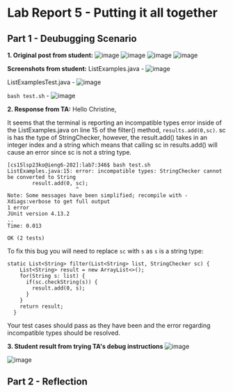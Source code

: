 # Lab Report 5 - Putting it all together

## Part 1 - Deubugging Scenario

**1. Original post from student:**
![image](https://github.com/chrissngn/cse15l-lab-reports/assets/123513732/d19ce521-8427-4b3b-84b3-783edd1cde93)
![image](https://github.com/chrissngn/cse15l-lab-reports/assets/123513732/ceb9e5ad-120f-46b9-87ae-6b5a314f68eb)
![image](https://github.com/chrissngn/cse15l-lab-reports/assets/123513732/cc4aae55-7287-4904-a897-e13da75fa66f)
![image](https://github.com/chrissngn/cse15l-lab-reports/assets/123513732/6370df36-1dd5-42b8-a65a-52b2e8e420b3)

**Screenshots from student:**
ListExamples.java - 
![image](https://github.com/chrissngn/cse15l-lab-reports/assets/123513732/068b24e7-332a-4bf7-ab48-89e7d29c22bd)

ListExamplesTest.java - 
![image](https://github.com/chrissngn/cse15l-lab-reports/assets/123513732/ded009d5-adf6-4e8d-b512-28e27709b16f)

`bash test.sh` - 
![image](https://github.com/chrissngn/cse15l-lab-reports/assets/123513732/92ac947a-ac62-459b-a55c-9480b454b6f6)

**2. Response from TA:**
Hello Christine,

It seems that the terminal is reporting an incompatible types error inside of the ListExamples.java on line 15 of the filter() method, `results.add(0,sc)`. sc is has the type of StringChecker, however, the result.add() takes in an integer index and a string which means that calling sc in results.add() will cause an error since sc is not a string type.
```
[cs15lsp23ko@ieng6-202]:lab7:346$ bash test.sh
ListExamples.java:15: error: incompatible types: StringChecker cannot be converted to String
        result.add(0, sc);
                      ^
Note: Some messages have been simplified; recompile with -Xdiags:verbose to get full output
1 error
JUnit version 4.13.2
..
Time: 0.013

OK (2 tests)
```

To fix this bug you will need to replace `sc` with `s` as `s` is a string type:
```
static List<String> filter(List<String> list, StringChecker sc) {
    List<String> result = new ArrayList<>();
    for(String s: list) {
      if(sc.checkString(s)) {
        result.add(0, s);
      }
    }
    return result;
  }
```
Your test cases should pass as they have been and the error regarding incompatible types should be resolved.

**3. Student result from trying TA's debug instructions**
![image](https://github.com/chrissngn/cse15l-lab-reports/assets/123513732/fa788a24-2a85-4187-8c17-4bf3e4ea8105)

![image](https://github.com/chrissngn/cse15l-lab-reports/assets/123513732/80df1468-bcad-4ffa-a81a-b8f56274e64c)
## Part 2 - Reflection
